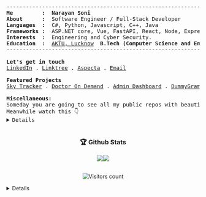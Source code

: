<!--<p align="center">
  <img src="https://github.com/narayan954/narayan954/blob/main/gitartwork.svg" alt="gitartwork">
</p> -->
<pre>
---------------------------------------------------------------------------------------------------
<b>Me         :</b>  <b>Narayan Soni</b>
<b>About      :</b>  Software Engineer / Full-Stack Developer
<b>Languages  :</b>  C#, Python, Javascript, C++, Java
<b>Frameworks :</b>  ASP.NET core, Vue, FastAPI, React, Node, Express, Entity, Mongoose and Spring
<b>Interests  :</b>  Engineering and Cyber Security.
<b>Education  :</b>  <a href="https://aktu.ac.in/">AKTU, Lucknow</a> <b> B.Tech (Computer Science and Engineering) (2024 passout)</b>
---------------------------------------------------------------------------------------------------

<b>Let's get in touch</b>
<a href="https://linkedin.com/in/narayan-soni/">LinkedIn</a> . <a href="https://linktr.ee/narayan_soni">Linktree</a> . <a href="https://aspecta.ai/u/narayan954">Aspecta</a> . <a href="mailto:narayansoniwork@gmail.com">Email</a>

<b>Featured Projects</b>
<a href="https://github.com/harshbh040701/Aerothon-6.0">Sky Tracker<a> . <a href="http://dr-on-demand.vercel.app/">Doctor On Demand<a> . <a href="https://react-admin-dashboard-live.netlify.app/">Admin Dashboard</a> . <a href="https://narayan954.github.io/dummygram/">DummyGram<a> . <a href="https://resume-builder-reactjs.web.app/">ResumeBuilder<a> 

<b>Miscellaneous:</b>
Someday you are going to see all my public repos with beautiful READMEs. Trust me... 🤡 
Meanwhile watch this 👇
<details closed>
                __....__
         .-~~/  \__/  \~~-.                                                      _______
        /_/``\__/Us\__/``\_\.--.                                                |FINISH |           
       /  \__/  \__/  \__/  \   o`.               Keep going                    |_______|
   `==/\__/__\__/__\__/__\__/\`'--'                                             |
      ~/__/__/^^^^^^^^\__\__\~ _________________________________________________|
</details>
</pre>
<!-- <p align="center">
<a href="https://github.com/anuraghazra/github-readme-stats">
  <img align="center" width="49%" src="https://github-readme-stats.vercel.app/api?&count_private=true&include_all_commits=true&username=narayan954&theme=shades-of-purple&custom_title=My+Stats&hide_border=true" />
</a><a href="https://github-readme-streak-stats.herokuapp.com">
  <img align="center" width="49%" src="https://github-readme-streak-stats.herokuapp.com/?user=narayan954&count_private=true&include_all_commits=true&theme=shades-of-purple&hide_border=true" />
</a>
</p> -->


<h3 align="center">🏆 Github Stats</h3>   
<div align="center">
<img src="https://github-readme-stats.vercel.app/api?&count_private=true&include_all_commits=true&username=narayan954&theme=tokyonight&hide_border=true&border_radius=50" height="160px" align="center" /><img src="https://streak-stats.demolab.com?user=narayan954&theme=tokyonight&hide_border=true&border_radius=50" height="160px" align="center" />
</div>

<!-- <h3 align="center">🏆 Github Stats</h3>   
<div align="center">
<img src="https://streak-stats.demolab.com?user=narayan954&theme=tokyonight&hide_border=true&border_radius=50" align="center" />
</div> -->
<br>
<p align="center">  
  <img src="https://komarev.com/ghpvc/?username=narayan954" alt="Visitors count" />
</p>

<details closed>

<p align="center">
  <img src="https://github.com/narayan954/narayan954/blob/main/github-metrics.svg" alt="metrics">
</p>


<p align="center">
  <img src="https://github.com/narayan954/narayan954/blob/output/github-contribution-grid-snake.svg" alt="snake">
</p>

<p align="center">Nothing much, just a snake feeding on my contributions graph :P</p>

</details>
<!--
![Github Activity Graph](https://shielded-anchorage-29152.herokuapp.com//graph?username=narayan954&theme=react-dark)

<p align="center"> 
  Visitors count:<br>
  <img src="https://profile-counter.glitch.me/narayan954/count.svg" />
</p>

![Waves](./assets/bottom-header.svg)
-->

